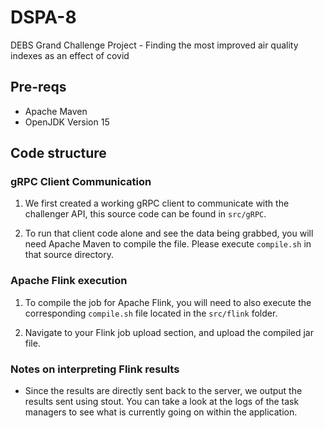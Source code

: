 # DSPA-8

DEBS Grand Challenge Project - Finding the most improved air quality indexes as an effect of covid

## Pre-reqs

- Apache Maven
- OpenJDK Version 15

## Code structure

### gRPC Client Communication

1. We first created a working gRPC client to communicate with the challenger API, this source code can be found in `src/gRPC`.

2. To run that client code alone and see the data being grabbed, you will need Apache Maven to compile the file. Please execute `compile.sh` in that source directory.

### Apache Flink execution

1. To compile the job for Apache Flink, you will need to also execute the corresponding `compile.sh` file located in the `src/flink` folder.

2. Navigate to your Flink job upload section, and upload the compiled jar file.

### Notes on interpreting Flink results

- Since the results are directly sent back to the server, we output the results sent using stout. You can take a look at the logs of the task managers to see what is currently going on within the application.